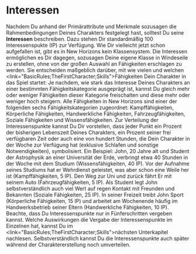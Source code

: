# Interessen

Nachdem Du anhand der Primärattribute und Merkmale sozusagen die Rahmenbedingungen Deines Charakters festgelegt hast, solltest Du seine **Interessen** beschreiben. Dazu stehen Dir standardmäßig <hl>100 Interessenspukte (IP)</hl> zur Verfügung. Wie Dir vielleicht jetzt schon aufgefallen ist, gibt es in <hl>New Horizons</hl> kein Klassensystem. Die Interessen ermöglichen es Dir dagegen, sozusagen <hl>Deine eigene Klasse</hl> in Windeseile zu erstellen, ohne von der großen Auswahl an Fähigkeiten erschlagen zu werden. Sie entscheiden maßgeblich darüber, <hl>mit wie vielen und welchen</hl> <link="BasicRules;TheFirstCharacter;Skills">Fähigkeiten</link> Dein Charakter in das Spiel startet: Je nachdem, wie stark das Interesse Deines Charakters an einer <hl>bestimmten Fähigkeitskategorie</hl> ausgeprägt ist, kannst Du gleich mehr oder weniger Fähigkeiten dieser Kategorie freischalten und diese mehr oder weniger hoch steigern. Alle Fähigkeiten in <hl>New Horizons</hl> sind einer der folgenden sechs Fähigkeitskategorien zugeordnet: <hl>Kampffähigkeiten</hl>, <hl>Körperliche Fähigkeiten</hl>, <hl>Handwerkliche Fähigkeiten</hl>, <hl>Fahrzeugfähigkeiten</hl>, <hl>Soziale Fähigkeiten</hl> und <hl>Wissensfähigkeiten</hl>.
Zur Verteilung der Interessenspunkte kannst Du Dir vorstellen, dass jeder Punkt ein Prozent der bisherigen Lebenszeit Deines Charakters, ein Prozent seiner frei verfügbaren Zeit oder auch eine von hundert Stunden, die Dein Charakter in der Woche zur Verfügung hat (exklusive Schlafen und sonstige Notwendigkeiten), symbolisiert. Ein Beispiel:
John, 20 Jahre alt und Student der Astrophysik an einer Universität der Erde, verbringt etwa 40 Stunden in der Woche mit dem Studium (Wissensfähigkeiten, 40 IP). Vor der Aufnahme seines Studiums hat er Wehrdienst geleistet, was aber schon eine Weile her ist (Kampffähigkeiten, 5 IP). Den Weg zur Uni und zurück fährt Er mit seinem Auto (Fahrzeugfähigkeiten, 5 IP). Als Student legt John selbstverständlich auch viel Wert auf regen Kontakt mit Freunden und Bekannten (Soziale Fähigkeiten, 25 IP). In seiner Freizeit treibt John Sport (Körperliche Fähigkeiten, 15 IP) und arbeitet am Wochenende häufig im Handwerksbetrieb seiner Eltern (Handwerkliche Fähigkeiten, 10 IP).
Beachte, dass Du <hl>Interessenspunkte nur in Fünferschritten</hl> vergeben kannst. Welche Auswirkungen die Vergabe der Interessenspunkte im Einzelnen hat, kannst Du im <link="BasicRules;TheFirstCharacter;Skills">nächsten Unterkapitel</link> nachlesen. Selbstverständlich kannst Du die Interessenspunkte auch später während der Charaktererstellung noch umverteilen.